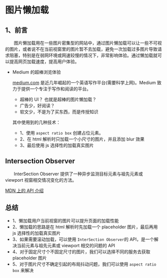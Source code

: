 # 图片懒加载

## 1、前言

&emsp;&emsp;图片懒加载用在一些图片密集型的网站中，通过图片懒加载可以让一些不可视的图片，或者说不在当前视窗里的图片暂不去加载，避免一次加载过多图片导致请求阻塞，特别是在弱网环境或网速较慢的情况下，非常影响体验。通过懒加载就可以提高网页加载速度，提高用户体验。

- Medium 的超棒浏览体验

  [medium.com](https://medium.com/) 是近几年崛起的一个英语写作平台(需要科学上网)。Medium 致力于提供一个专注于写作和阅读的平台。

  - 超棒的 UI？ 也就是超棒的图片懒加载？
  - 广告少，好阅读？
  - 软文少，不是为了买东西，而是传授知识

  其中使用到的几种技术：

  - 1、使用 `aspect ratio box` 创建占位元素。
  - 2、在 html 解析时只加载一个小尺寸的图片，并且添加 blur 效果
  - 3、最后使用 js 选择性的加载真实图片

## Intersection Observer

&emsp;&emsp;InterSection Observer 提供了一种异步监测目标元素与祖先元素或 viewport 视窗相交情况变化的方法。

[MDN 上的 API 介绍](https://developer.mozilla.org/zh-CN/docs/Web/API/Intersection_Observer_API)

## 总结

- 1、懒加载用户当前视窗的图片可以提升页面的加载性能
- 2、懒加载的思路是在 html 解析时先加载一个 placeholder 图片，最后再用 js 选择性的加载真实图片
- 3、如果需要滚动加载，可以使用 `InterSection Observer`的 API，是一个解决当前元素与祖先元素或 viewport 相交的问题的 API
- 4、对于固定尺寸个不固定尺寸的图片，我们可以选择不同的服务去获取 placeholder 图片
- 5、对于图片尺寸不确定引起的布局抖动问题，我们可以使用 `aspect ratio box` 来解决

